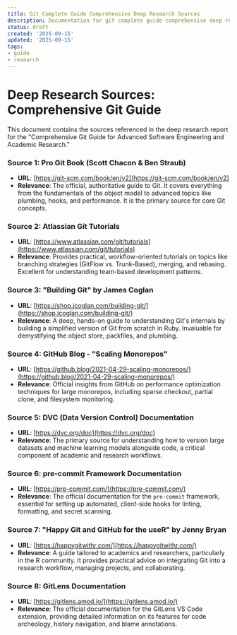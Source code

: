 ```yaml
---
title: Git Complete Guide Comprehensive Deep Research Sources
description: Documentation for git complete guide comprehensive deep research sources
status: draft
created: '2025-09-15'
updated: '2025-09-15'
tags:
- guide
- research
---
```


# Deep Research Sources: Comprehensive Git Guide

This document contains the sources referenced in the deep research report for the "Comprehensive Git Guide for Advanced Software Engineering and Academic Research."

### Source 1: Pro Git Book (Scott Chacon & Ben Straub)

- **URL**: [https://git-scm.com/book/en/v2](https://git-scm.com/book/en/v2)
- **Relevance**: The official, authoritative guide to Git. It covers everything from the fundamentals of the object model to advanced topics like plumbing, hooks, and performance. It is the primary source for core Git concepts.

### Source 2: Atlassian Git Tutorials

- **URL**: [https://www.atlassian.com/git/tutorials](https://www.atlassian.com/git/tutorials)
- **Relevance**: Provides practical, workflow-oriented tutorials on topics like branching strategies (GitFlow vs. Trunk-Based), merging, and rebasing. Excellent for understanding team-based development patterns.

### Source 3: "Building Git" by James Coglan

- **URL**: [https://shop.jcoglan.com/building-git/](https://shop.jcoglan.com/building-git/)
- **Relevance**: A deep, hands-on guide to understanding Git's internals by building a simplified version of Git from scratch in Ruby. Invaluable for demystifying the object store, packfiles, and plumbing.

### Source 4: GitHub Blog - "Scaling Monorepos"

- **URL**: [https://github.blog/2021-04-29-scaling-monorepos/](https://github.blog/2021-04-29-scaling-monorepos/)
- **Relevance**: Official insights from GitHub on performance optimization techniques for large monorepos, including sparse checkout, partial clone, and filesystem monitoring.

### Source 5: DVC (Data Version Control) Documentation

- **URL**: [https://dvc.org/doc](https://dvc.org/doc)
- **Relevance**: The primary source for understanding how to version large datasets and machine learning models alongside code, a critical component of academic and research workflows.

### Source 6: pre-commit Framework Documentation

- **URL**: [https://pre-commit.com/](https://pre-commit.com/)
- **Relevance**: The official documentation for the `pre-commit` framework, essential for setting up automated, client-side hooks for linting, formatting, and secret scanning.

### Source 7: "Happy Git and GitHub for the useR" by Jenny Bryan

- **URL**: [https://happygitwithr.com/](https://happygitwithr.com/)
- **Relevance**: A guide tailored to academics and researchers, particularly in the R community. It provides practical advice on integrating Git into a research workflow, managing projects, and collaborating.

### Source 8: GitLens Documentation

- **URL**: [https://gitlens.amod.io/](https://gitlens.amod.io/)
- **Relevance**: The official documentation for the GitLens VS Code extension, providing detailed information on its features for code archeology, history navigation, and blame annotations.
